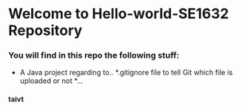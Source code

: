 # Welcome to Hello-world-SE1632 Repository
### You will find in this repo the following stuff:

* A Java project regarding to..
*.gitignore file to tell Git which file is uploaded or not
*...

#### taivt